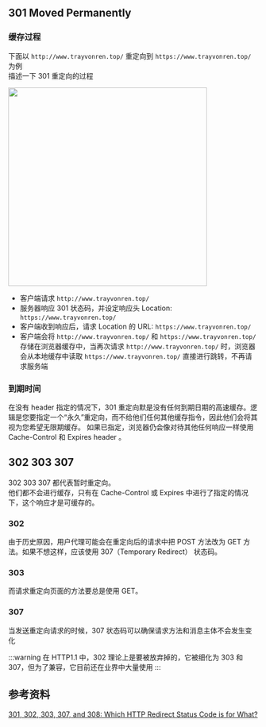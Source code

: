 ## 301 Moved Permanently

### 缓存过程

下面以 `http://www.trayvonren.top/` 重定向到 `https://www.trayvonren.top/` 为例  
描述一下 301 重定向的过程

<img width="400" src="/img/other/code.png">

- 客户端请求 `http://www.trayvonren.top/`
- 服务器响应 301 状态码，并设定响应头 Location: `https://www.trayvonren.top/`
- 客户端收到响应后，请求 Location 的 URL: `https://www.trayvonren.top/`
- 客户端会将 `http://www.trayvonren.top/` 和 `https://www.trayvonren.top/` 存储在浏览器缓存中，当再次请求 `http://www.trayvonren.top/` 时，浏览器会从本地缓存中读取 `https://www.trayvonren.top/` 直接进行跳转，不再请求服务端

### 到期时间

在没有 header 指定的情况下，301 重定向默是没有任何到期日期的高速缓存。逻辑是您要指定一个“永久”重定向，而不给他们任何其他缓存指令，因此他们会将其视为您希望无限期缓存。
如果已指定，浏览器仍会像对待其他任何响应一样使用 Cache-Control 和 Expires header 。

## 302 303 307

302 303 307 都代表暂时重定向。  
他们都不会进行缓存，只有在 Cache-Control 或 Expires 中进行了指定的情况下，这个响应才是可缓存的。

### 302

由于历史原因，用户代理可能会在重定向后的请求中把 POST 方法改为 GET 方法。如果不想这样，应该使用 307（Temporary Redirect） 状态码。

### 303

而请求重定向页面的方法要总是使用 GET。

### 307

当发送重定向请求的时候，307 状态码可以确保请求方法和消息主体不会发生变化

:::warning
在 HTTP1.1 中，302 理论上是要被放弃掉的，它被细化为 303 和 307，但为了兼容，它目前还在业界中大量使用
:::

## 参考资料

[301, 302, 303, 307, and 308: Which HTTP Redirect Status Code is for What?](https://www.drlinkcheck.com/blog/http-redirects-301-302-303-307-308)
